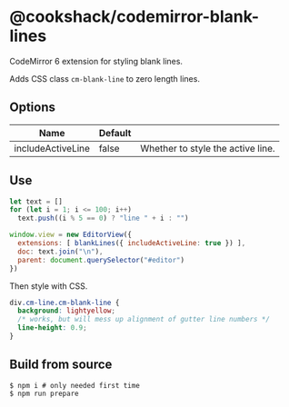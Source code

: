 # @cookshack/codemirror-blank-lines

CodeMirror 6 extension for styling blank lines.

Adds CSS class `cm-blank-line` to zero length lines.

## Options

| Name               | Default |                                              |
|--------------------|---------|----------------------------------------------|
| includeActiveLine  |   false | Whether to style the active line.            |

## Use

```javascript
let text = []
for (let i = 1; i <= 100; i++)
  text.push((i % 5 == 0) ? "line " + i : "")

window.view = new EditorView({
  extensions: [ blankLines({ includeActiveLine: true }) ],
  doc: text.join("\n"),
  parent: document.querySelector("#editor")
})
```

Then style with CSS.
```css
div.cm-line.cm-blank-line {
  background: lightyellow;
  /* works, but will mess up alignment of gutter line numbers */
  line-height: 0.9;
}
```

## Build from source

```console
$ npm i # only needed first time
$ npm run prepare
```
